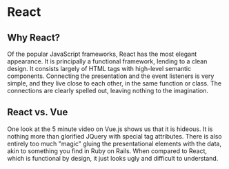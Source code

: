 # React

## Why React?

Of the popular JavaScript frameworks, React has the most elegant appearance. It
is principally a functional framework, lending to a clean design. It consists
largely of HTML tags with high-level semantic components. Connecting the
presentation and the event listeners is very simple, and they live close to each
other, in the same function or class. The connections are clearly spelled out,
leaving nothing to the imagination.

## React vs. Vue

One look at the 5 minute video on Vue.js shows us that it is hideous. It is
nothing more than glorified JQuery with special tag attributes. There is also
entirely too much "magic" gluing the presentational elements with the data,
akin to something you find in Ruby on Rails. When compared to React, which is
functional by design, it just looks ugly and difficult to understand.
